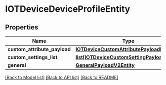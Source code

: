 # IOTDeviceDeviceProfileEntity

## Properties
Name | Type | Description | Notes
------------ | ------------- | ------------- | -------------
**custom_attribute_payload** | [**IOTDeviceCustomAttributePayloadEntity**](IOTDeviceCustomAttributePayloadEntity.md) |  | [optional] 
**custom_settings_list** | [**list[IOTDeviceCustomSettingPayloadEntity]**](IOTDeviceCustomSettingPayloadEntity.md) |  | [optional] 
**general** | [**GeneralPayloadV2Entity**](GeneralPayloadV2Entity.md) |  | [optional] 

[[Back to Model list]](../README.md#documentation-for-models) [[Back to API list]](../README.md#documentation-for-api-endpoints) [[Back to README]](../README.md)


